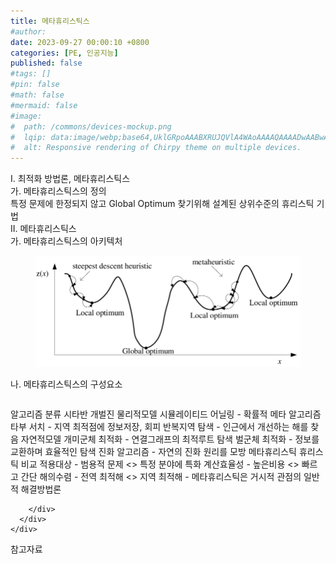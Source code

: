 ```yaml
---
title: 메타휴리스틱스
#author: 
date: 2023-09-27 00:00:10 +0800
categories: [PE, 인공지능]
published: false
#tags: []
#pin: false
#math: false
#mermaid: false
#image:
#  path: /commons/devices-mockup.png
#  lqip: data:image/webp;base64,UklGRpoAAABXRUJQVlA4WAoAAAAQAAAADwAABwAAQUxQSDIAAAARL0AmbZurmr57yyIiqE8oiG0bejIYEQTgqiDA9vqnsUSI6H+oAERp2HZ65qP/VIAWAFZQOCBCAAAA8AEAnQEqEAAIAAVAfCWkAALp8sF8rgRgAP7o9FDvMCkMde9PK7euH5M1m6VWoDXf2FkP3BqV0ZYbO6NA/VFIAAAA
#  alt: Responsive rendering of Chirpy theme on multiple devices.
---
```


<div class="post-wrap">
  <div class="para">
    <div class="para-title">
      I. 최적화 방법론, 메타휴리스틱스
    </div>
    <div class="para-cntnt">
      <div class="para">
        <div class="para-title">
          가. 메타휴리스틱스의 정의
        </div>
        <div class="para-cntnt">
            특정 문제에 한정되지 않고 Global Optimum 찾기위해 설계된 상위수준의 휴리스틱 기법
        </div>
      </div>
    </div>
  </div>
  
  <div class="para">
    <div class="para-title">
      II. 메타휴리스틱스
    </div>
    <div class="para-cntnt">
      <div class="para">
        <div class="para-title">
          가. 메타휴리스틱스의 아키텍처
        </div>
        <div class="para-cntnt">
          <figure class="post-figure">
            <img src="/assets/img/posts/메타휴리스틱스.png" alt="메타휴리스틱스">
<!--            <figcaption>Source: Unveiling the Metaverse: Exploring Emerging Trends, Multifaceted Perspectives, and Future Challenges</figcaption>-->
          </figure>
        </div>
      </div>
      <div class="para">
        <div class="para-title">
          나. 메타휴리스틱스의 구성요소
        </div>
        <div class="para-cntnt">
          <table class="post-table">
          </table>
          알고리즘 분류 시타반 개벌진
  물리적모델 
    시뮬레이티드&nbsp;어닐링 - 확률적 메타 알고리즘
    타부 서치 - 지역 최적점에 정보저장, 회피
    반복지역 탐색 - 인근에서 개선하는 해를 찾음 
  자연적모델
    개미군체 최적화 - 연결그래프의&nbsp;최적루트 탐색
    벌군체 최적화 - 정보를 교환하며 효율적인 탐색
    진화 알고리즘 - 자연의 진화 원리를 모방
메타휴리스틱 휴리스틱 비교
  적용대상 - 범용적 문제 &lt;&gt; 특정 분야에 특화
  계산효율성 - 높은비용 &lt;&gt; 빠르고 간단
  해의수렴 - 전역 최적해 &lt;&gt; 지역 최적해
- 메타휴리스틱은 거시적 관점의 일반적 해결방법론

        </div>
      </div>
    </div>
  </div>

  <div class="refr-wrap">
    <div class="refr-title">
        참고자료
    </div>
    <ol class="refr-list">
    <!--    <li>(나현식, 최대선) <a target="_blank" href="https://scienceon.kisti.re.kr/commons/util/originalView.do?cn=JAKO202225948430499&oCn=JAKO202225948430499&dbt=JAKO&journal=NJOU00291864">메타버스 보안 위협 요소 및 대응 방안 검토</a></li>-->
    <!--    <li>(M. Uddin, S. Manickam, H. Ullah, M. Obaidat and A. Dandoush) <a target="_blank" href="https://ieeexplore.ieee.org/abstract/document/10138386">Unveiling the Metaverse: Exploring Emerging Trends, Multifaceted Perspectives, and Future Challenges</a></li>-->
    </ol>
  </div>
</div>
